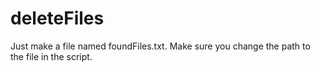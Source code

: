 # deleteFiles
Just make a file named foundFiles.txt. Make sure you change the path to the file in the script.
